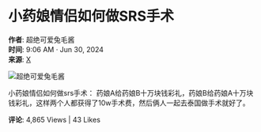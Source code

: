 # 小药娘情侣如何做SRS手术

**作者**: 超绝可爱兔毛酱  
**时间**: 9:06 AM · Jun 30, 2024  
**来源**: [X](https://x.com)  

![超绝可爱兔毛酱](https://pbs.twimg.com/profile_images/1856931956501725184/Yj28UQa-_normal.jpg)

小药娘情侣如何做srs手术： 药娘A给药娘B十万块钱彩礼，药娘B给药娘A十万块钱彩礼，这样两个人都获得了10w手术费，然后俩人一起去泰国做手术就好了。

**评论**: 4,865 Views | 43 Likes